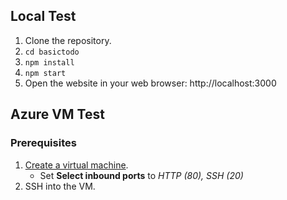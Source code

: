 ## Local Test

1. Clone the repository.
2. `cd basictodo`
3. `npm install`
4. `npm start`
5. Open the website in your web browser: http://localhost:3000

## Azure VM Test

### Prerequisites

1. [Create a virtual machine](https://learn.microsoft.com/en-us/azure/virtual-machines/linux/quick-create-portal?tabs=ubuntu).
    - Set **Select inbound ports** to *HTTP (80), SSH (20)*
2. SSH into the VM.

### 